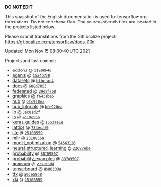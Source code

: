 __DO NOT EDIT__

This snapshot of the English documentation is used for tensorflow.org
translations. Do not edit these files. The source-of-truth files are located in
the projects listed below.

Please submit translations from the GitLocalize project: https://gitlocalize.com/tensorflow/docs-l10n

Updated: Mon Nov 15 08:00:40 UTC 2021

Projects and last commit:

- [addons](https://github.com/tensorflow/addons/tree/master/docs) @ <a href='https://github.com/tensorflow/addons/commit/11a86b4d4961961a6ea56e6cb0439fcacd261a6e'><code>11a86b4d</code></a>
- [agents](https://github.com/tensorflow/agents/tree/master/docs) @ <a href='https://github.com/tensorflow/agents/commit/15a4b75829aa848234ff7494af5c3b7c0e6b60a7'><code>15a4b758</code></a>
- [datasets](https://github.com/tensorflow/datasets/tree/master/docs) @ <a href='https://github.com/tensorflow/datasets/commit/bfbcfac4e2fd756686e9189c2d5dcf67aeaae91c'><code>bfbcfac4</code></a>
- [docs](https://github.com/tensorflow/docs/tree/master/site/en) @ <a href='https://github.com/tensorflow/docs/commit/608d705317c1e5ce11302f3e624700a2369a34ed'><code>608d7053</code></a>
- [federated](https://github.com/tensorflow/federated/tree/main/docs) @ <a href='https://github.com/tensorflow/federated/commit/29dbf768d9d0afed26d0fc798c7a146c79c49660'><code>29dbf768</code></a>
- [graphics](https://github.com/tensorflow/graphics/tree/master/tensorflow_graphics/g3doc) @ <a href='https://github.com/tensorflow/graphics/commit/f643ebe5ad4c2199511994824640f227cd92de0d'><code>f643ebe5</code></a>
- [hub](https://github.com/tensorflow/hub/tree/master/docs) @ <a href='https://github.com/tensorflow/hub/commit/bfc920eabacc68598df0772f0c76d9f46d28a411'><code>bfc920ea</code></a>
- [hub_tutorials](https://github.com/tensorflow/hub/tree/master/examples/colab) @ <a href='https://github.com/tensorflow/hub/commit/bfc920eabacc68598df0772f0c76d9f46d28a411'><code>bfc920ea</code></a>
- [io](https://github.com/tensorflow/io/tree/master/docs) @ <a href='https://github.com/tensorflow/io/commit/0ec81d2fafdfc2c82d9fd6aa561d1a02f75754f2'><code>0ec81d2f</code></a>
- [js](https://github.com/tensorflow/tfjs-website/tree/master/docs) @ <a href='https://github.com/tensorflow/tfjs-website/commit/5dc0e56b49ce2138479de36c315ca0e81671ff94'><code>5dc0e56b</code></a>
- [keras_guides](https://github.com/tensorflow/docs/tree/snapshot-keras/site/en/guide/keras) @ <a href='https://github.com/tensorflow/docs/commit/1553ae1e4a149be71703e2ee60173b3d1e0e8c00'><code>1553ae1e</code></a>
- [lattice](https://github.com/tensorflow/lattice/tree/master/docs) @ <a href='https://github.com/tensorflow/lattice/commit/784eca50cbdfedf39f183cc7d298c9fe376b69c0'><code>784eca50</code></a>
- [lite](https://github.com/tensorflow/tensorflow/tree/master/tensorflow/lite/g3doc) @ <a href='https://github.com/tensorflow/tensorflow/commit/251085598b75751dc46f9ba3961d2f4ad66fa7e5'><code>25108559</code></a>
- [mlir](https://github.com/tensorflow/tensorflow/tree/master/tensorflow/compiler/mlir/g3doc) @ <a href='https://github.com/tensorflow/tensorflow/commit/251085598b75751dc46f9ba3961d2f4ad66fa7e5'><code>25108559</code></a>
- [model_optimization](https://github.com/tensorflow/model-optimization/tree/master/tensorflow_model_optimization/g3doc) @ <a href='https://github.com/tensorflow/model-optimization/commit/54563126295ab5833c7358bcf3cee65ed4001e09'><code>54563126</code></a>
- [neural_structured_learning](https://github.com/tensorflow/neural-structured-learning/tree/master/g3doc) @ <a href='https://github.com/tensorflow/neural-structured-learning/commit/22687ebe125307d1c79a540c48a2c24d66aa8414'><code>22687ebe</code></a>
- [probability](https://github.com/tensorflow/probability/tree/main/tensorflow_probability/g3doc) @ <a href='https://github.com/tensorflow/probability/commit/88709507c592a2f0ba3e22762b7d3f0010d69caf'><code>88709507</code></a>
- [probability_examples](https://github.com/tensorflow/probability/tree/main/tensorflow_probability/examples/jupyter_notebooks) @ <a href='https://github.com/tensorflow/probability/commit/88709507c592a2f0ba3e22762b7d3f0010d69caf'><code>88709507</code></a>
- [quantum](https://github.com/tensorflow/quantum/tree/master/docs) @ <a href='https://github.com/tensorflow/quantum/commit/2773a6dde43f0039254551af56c2e9519f4787c0'><code>2773a6dd</code></a>
- [tensorboard](https://github.com/tensorflow/tensorboard/tree/master/docs) @ <a href='https://github.com/tensorflow/tensorboard/commit/8b80303afbf047e939626ae06af0eabc6cc8f0e1'><code>8b80303a</code></a>
- [tfx](https://github.com/tensorflow/tfx/tree/master/docs) @ <a href='https://github.com/tensorflow/tfx/commit/a0ce58d8a9897291c5754fb384abe41222415e35'><code>a0ce58d8</code></a>
- [xla](https://github.com/tensorflow/tensorflow/tree/master/tensorflow/compiler/xla/g3doc) @ <a href='https://github.com/tensorflow/tensorflow/commit/251085598b75751dc46f9ba3961d2f4ad66fa7e5'><code>25108559</code></a>

